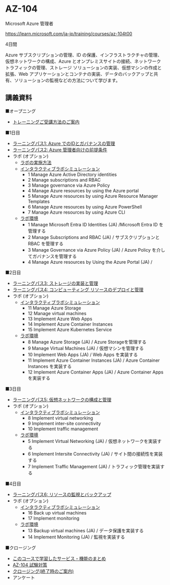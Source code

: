 # AZ-104

Microsoft Azure 管理者

https://learn.microsoft.com/ja-jp/training/courses/az-104t00

4日間

Azure サブスクリプションの管理、ID の保護、インフラストラクチャの管理、仮想ネットワークの構成、Azure とオンプレミスサイトの接続、ネットワーク トラフィックの管理、ストレージ ソリューションの実装、仮想マシンの作成と拡張、Web アプリケーションとコンテナの実装、データのバックアップと共有、ソリューションの監視などの方法について学びます。

## 講義資料

■オープニング

- [トレーニングご受講方法のご案内](../opening.md)

■1日目

- [ラーニングパス1: Azure でのIDとガバナンスの管理](lp01.md)
- [ラーニングパス2: Azure 管理者向けの前提条件](lp02.md)
- ラボ (オプション)
  - [ラボの実施方法](lab.md)
  - [インタラクティブラボシミュレーション](https://mslabs.cloudguides.com/guides/AZ-104%20Exam%20Guide%20-%20Microsoft%20Azure%20Administrator)
    - 1 Manage Azure Active Directory identities
    - 2 Manage subscriptions and RBAC
    - 3 Manage governance via Azure Policy
    - 4 Manage Azure resources by using the Azure portal
    - 5 Manage Azure resources by using Azure Resource Manager Templates
    - 6 Manage Azure resources by using Azure PowerShell
    - 7 Manage Azure resources by using Azure CLI
  - [ラボ環境](https://esi.learnondemand.net/User/Login)
    - 1 Manage Microsoft Entra ID Identities (JA) /Microsoft Entra ID を管理する
    - 2 Manage Subscriptions and RBAC (JA) / サブスクリプションと RBAC を管理する
    - 3 Manage Governance via Azure Policy (JA) / Azure Policy を介してガバナンスを管理する
    - 4 Manage Azure resources by Using the Azure Portal (JA) /

■2日目

- [ラーニングパス3: ストレージの実装と管理](lp03.md)
- [ラーニングパス4: コンピューティング リソースのデプロイと管理](lp04.md)
- ラボ (オプション)
  - [インタラクティブラボシミュレーション](https://mslabs.cloudguides.com/guides/AZ-104%20Exam%20Guide%20-%20Microsoft%20Azure%20Administrator)
    - 11 Manage Azure Storage
    - 12 Manage virtual machines
    - 13 Implement Azure Web Apps
    - 14 Implement Azure Container Instances
    - 15 Implement Azure Kubernetes Service
  - [ラボ環境](https://esi.learnondemand.net/User/Login)
    - 8 Manage Azure Storage (JA) / Azure Storageを管理する
    - 9 Manage Virtual Machines (JA) / 仮想マシンを管理する
    - 10 Implement Web Apps (JA) / Web Apps を実装する
    - 11 Implement Azure Container Instances (JA) / Azure Container Instances を実装する
    - 12 Implement Azure Container Apps (JA) / Azure Container Apps を実装する

■3日目

- [ラーニングパス5: 仮想ネットワークの構成と管理](lp05.md)
- ラボ (オプション)
  - [インタラクティブラボシミュレーション](https://mslabs.cloudguides.com/guides/AZ-104%20Exam%20Guide%20-%20Microsoft%20Azure%20Administrator)
    - 8 Implement virtual networking
    - 9 Implement inter-site connectivity
    - 10 Implement traffic management
  - [ラボ環境](https://esi.learnondemand.net/User/Login)
    - 5 Implement Virtual Networking (JA) / 仮想ネットワークを実装する
    - 6 Implement Intersite Connectivity (JA) / サイト間の接続性を実装する
    - 7 Implement Traffic Management (JA) / トラフィック管理を実装する

■4日目

- [ラーニングパス6: リソースの監視とバックアップ](lp06.md)
- ラボ (オプション)
  - [インタラクティブラボシミュレーション](https://mslabs.cloudguides.com/guides/AZ-104%20Exam%20Guide%20-%20Microsoft%20Azure%20Administrator)
    - 16 Back up virtual machines
    - 17 Implement monitoring
  - [ラボ環境](https://esi.learnondemand.net/User/Login)
    - 13 Backup virtual machines (JA) / データ保護を実装する
    - 14 Implement Monitoring (JA) / 監視を実装する

■クロージング

- [このコースで学習したサービス・機能のまとめ](matome.md)
- [AZ-104 試験対策](exam.md)
- [クロージング(終了時のご案内)](../closing-cloudslice.md)
- アンケート
